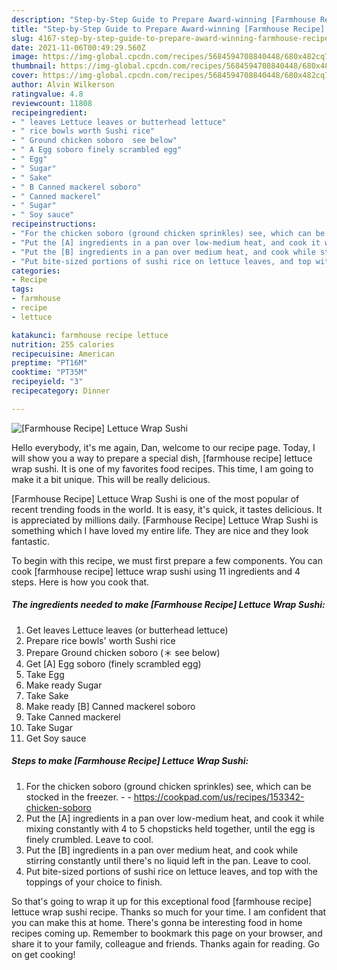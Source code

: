 ```yaml
---
description: "Step-by-Step Guide to Prepare Award-winning [Farmhouse Recipe] Lettuce Wrap Sushi"
title: "Step-by-Step Guide to Prepare Award-winning [Farmhouse Recipe] Lettuce Wrap Sushi"
slug: 4167-step-by-step-guide-to-prepare-award-winning-farmhouse-recipe-lettuce-wrap-sushi
date: 2021-11-06T00:49:29.560Z
image: https://img-global.cpcdn.com/recipes/5684594708840448/680x482cq70/farmhouse-recipe-lettuce-wrap-sushi-recipe-main-photo.jpg
thumbnail: https://img-global.cpcdn.com/recipes/5684594708840448/680x482cq70/farmhouse-recipe-lettuce-wrap-sushi-recipe-main-photo.jpg
cover: https://img-global.cpcdn.com/recipes/5684594708840448/680x482cq70/farmhouse-recipe-lettuce-wrap-sushi-recipe-main-photo.jpg
author: Alvin Wilkerson
ratingvalue: 4.8
reviewcount: 11808
recipeingredient:
- " leaves Lettuce leaves or butterhead lettuce"
- " rice bowls worth Sushi rice"
- " Ground chicken soboro  see below"
- " A Egg soboro finely scrambled egg"
- " Egg"
- " Sugar"
- " Sake"
- " B Canned mackerel soboro"
- " Canned mackerel"
- " Sugar"
- " Soy sauce"
recipeinstructions:
- "For the chicken soboro (ground chicken sprinkles) see, which can be stocked in the freezer.  https://cookpad.com/us/recipes/153342-chicken-soboro"
- "Put the [A] ingredients in a pan over low-medium heat, and cook it while mixing constantly with 4 to 5 chopsticks held together, until the egg is finely crumbled. Leave to cool."
- "Put the [B] ingredients in a pan over medium heat, and cook while stirring constantly until there&#39;s no liquid left in the pan. Leave to cool."
- "Put bite-sized portions of sushi rice on lettuce leaves, and top with the toppings of your choice to finish."
categories:
- Recipe
tags:
- farmhouse
- recipe
- lettuce

katakunci: farmhouse recipe lettuce 
nutrition: 255 calories
recipecuisine: American
preptime: "PT16M"
cooktime: "PT35M"
recipeyield: "3"
recipecategory: Dinner

---
```



![[Farmhouse Recipe] Lettuce Wrap Sushi](https://img-global.cpcdn.com/recipes/5684594708840448/680x482cq70/farmhouse-recipe-lettuce-wrap-sushi-recipe-main-photo.jpg)

Hello everybody, it's me again, Dan, welcome to our recipe page. Today, I will show you a way to prepare a special dish, [farmhouse recipe] lettuce wrap sushi. It is one of my favorites food recipes. This time, I am going to make it a bit unique. This will be really delicious.



[Farmhouse Recipe] Lettuce Wrap Sushi is one of the most popular of recent trending foods in the world. It is easy, it's quick, it tastes delicious. It is appreciated by millions daily. [Farmhouse Recipe] Lettuce Wrap Sushi is something which I have loved my entire life. They are nice and they look fantastic.


To begin with this recipe, we must first prepare a few components. You can cook [farmhouse recipe] lettuce wrap sushi using 11 ingredients and 4 steps. Here is how you cook that.

<!--inarticleads1-->

##### The ingredients needed to make [Farmhouse Recipe] Lettuce Wrap Sushi:

1. Get  leaves Lettuce leaves (or butterhead lettuce)
1. Prepare  rice bowls&#39; worth Sushi rice
1. Prepare  Ground chicken soboro (＊ see below)
1. Get  [A] Egg soboro (finely scrambled egg)
1. Take  Egg
1. Make ready  Sugar
1. Take  Sake
1. Make ready  [B] Canned mackerel soboro
1. Take  Canned mackerel
1. Take  Sugar
1. Get  Soy sauce




<!--inarticleads2-->

##### Steps to make [Farmhouse Recipe] Lettuce Wrap Sushi:

1. For the chicken soboro (ground chicken sprinkles) see, which can be stocked in the freezer. -  - https://cookpad.com/us/recipes/153342-chicken-soboro
1. Put the [A] ingredients in a pan over low-medium heat, and cook it while mixing constantly with 4 to 5 chopsticks held together, until the egg is finely crumbled. Leave to cool.
1. Put the [B] ingredients in a pan over medium heat, and cook while stirring constantly until there&#39;s no liquid left in the pan. Leave to cool.
1. Put bite-sized portions of sushi rice on lettuce leaves, and top with the toppings of your choice to finish.




So that's going to wrap it up for this exceptional food [farmhouse recipe] lettuce wrap sushi recipe. Thanks so much for your time. I am confident that you can make this at home. There's gonna be interesting food in home recipes coming up. Remember to bookmark this page on your browser, and share it to your family, colleague and friends. Thanks again for reading. Go on get cooking!
